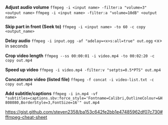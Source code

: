 **Adjust audio volume**
`ffmpeg -i <input name> -filter:a "volume=3" <output name>`
`ffmpeg -i <input name> -filter:a "volume=10dB" <output name>`

**Skip part in front (Seek to)**
`ffmpeg -i <input name> -to 60 -c copy <output_name>`

**Delay audio**
`ffmpeg -i input.ogg -af "adelay=<x>s:all=true" out.ogg` 
\<x> in seconds

**Crop video length**
`ffmpeg --ss 00:00:01 -i video.mp4 -to 00:02:20 -c copy out.mp4`

**Speed up video**
`ffmpeg -i video.mp4 -filter:v "setpts=0.5*PTS" out.mp4`

**Concatenate video (listed file)**
`ffmpeg -f concat -i video-list.txt -c copy out.mp4`

**Add subtitle/captions**
`ffmpeg -i in.mp4 -vf "subtitles=captions.sbv:force_style='Fontname=Calibri,OutlineColour=&H808080,BorderStyle=3,FontSize=16'" out.mp4`

https://gist.github.com/steven2358/ba153c642fe2bb1e47485962df07c730#ffmpeg-cheat-sheet
